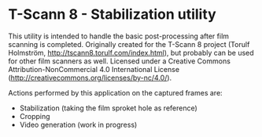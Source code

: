 # T-Scann 8 - Stabilization utility 

This utility is intended to handle the basic post-processing after film scanning is completed.
Originally created for the T-Scann 8 project (Torulf Holmström, http://tscann8.torulf.com/index.html), but probably can be used for other film scanners as well.
Licensed under a Creative Commons Attribution-NonCommercial 4.0 International License (http://creativecommons.org/licenses/by-nc/4.0/).

Actions performed by this application on the captured frames are:
- Stabilization (taking the film sproket hole as reference)
- Cropping
- Video generation (work in progress)


